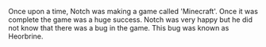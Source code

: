 Once upon a time, Notch was making a game called 'Minecraft'. Once it was complete the game was a huge success. Notch was very happy but he did not know that there was a bug in the game. This bug was known as Heorbrine. 